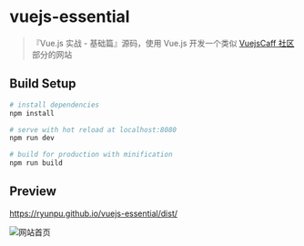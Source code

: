 # vuejs-essential

> 『Vue.js 实战 - 基础篇』源码，使用 Vue.js 开发一个类似 [VuejsCaff 社区](https://vuejscaff.com/topics) 部分的网站

## Build Setup

``` bash
# install dependencies
npm install

# serve with hot reload at localhost:8080
npm run dev

# build for production with minification
npm run build
```

## Preview

https://ryunpu.github.io/vuejs-essential/dist/

![网站首页](https://user-images.githubusercontent.com/6168498/40269022-d9003704-5baa-11e8-9afd-11b03af00702.jpeg)
